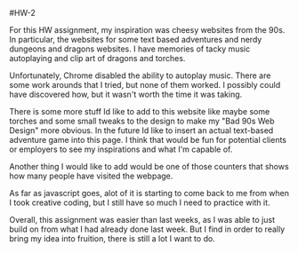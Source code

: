 #HW-2

For this HW assignment, my inspiration was cheesy websites from the 90s. In particular, the websites for some text based adventures and nerdy dungeons and dragons websites. I have memories of tacky music autoplaying and clip art of dragons and torches.

Unfortunately, Chrome disabled the ability to autoplay music. There are some work arounds that I tried, but none of them worked. I possibly could have discovered how, but it wasn't worth the time it was taking.

There is some more stuff Id like to add to this website like maybe some torches and some small tweaks to the design to make my "Bad 90s Web Design" more obvious. In the future Id like to insert an actual text-based adventure game into this page. I think that would be fun for potential clients or employers to see my inspirations and what I'm capable of.

Another thing I would like to add would be one of those counters that shows how many people have visited the webpage.

As far as javascript goes, alot of it is starting to come back to me from when I took creative coding, but I still have so much I need to practice with it.

Overall, this assignment was easier than last weeks, as I was able to just build on from what I had already done last week. But I find in order to really bring my idea into fruition, there is still a lot I want to do.
